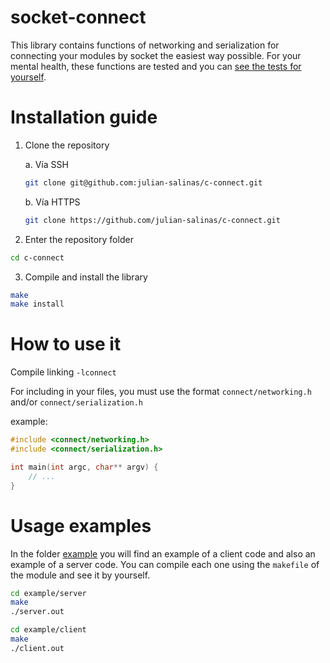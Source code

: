 # socket-connect

This library contains functions of networking and serialization for connecting your modules by
socket the easiest way possible. For your mental health, these functions are tested and you can
[see the tests for yourself](/tests/).

# Installation guide

1. Clone the repository 

    a. Vía SSH
    ```bash
    git clone git@github.com:julian-salinas/c-connect.git
    ```

    b. Vía HTTPS
    ```bash
    git clone https://github.com/julian-salinas/c-connect.git
    ```

2. Enter the repository folder
```bash
cd c-connect
```

3. Compile and install the library
```bash
make
make install
```

# How to use it
Compile linking `-lconnect`

For including in your files, you must use the format `connect/networking.h` and/or `connect/serialization.h`

example:
```c
#include <connect/networking.h>
#include <connect/serialization.h>

int main(int argc, char** argv) {
    // ...
}
```

# Usage examples
In the folder [example](/example) you will find an example of a client code and also an example of a server code. You can compile each one using the `makefile` of the module and see it by yourself.

```bash
cd example/server
make
./server.out
```

```bash
cd example/client
make
./client.out
```

